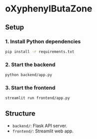 # oXyphenylButaZone

## Setup

### 1. Install Python dependencies
```bash
pip install -r requirements.txt
```

### 2. Start the backend
```bash
python backend/app.py
```

### 3. Start the frontend
```bash
streamlit run frontend/app.py
```

## Structure

- `backend/`: Flask API server.
- `frontend/`: Streamlit web app.
